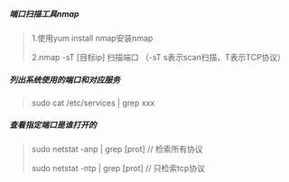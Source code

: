 ##### 端口扫描工具nmap

> 1.使用yum install nmap安装nmap
>
> 2.nmap -sT  \[目标ip\]  扫描端口   （-sT   s表示scan扫描，T表示TCP协议）

##### 列出系统使用的端口和对应服务

> sudo cat /etc/services \| grep xxx

##### 查看指定端口是谁打开的

> sudo  netstat  -anp  \|  grep \[prot\]   // 检索所有协议
>
> sudo  netstat  -ntp  \|  grep \[prot\]   // 只检索tcp协议





